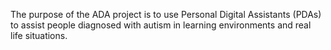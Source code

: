 The purpose of the ADA project is to use Personal Digital Assistants (PDAs) to assist people diagnosed with autism in learning environments and real life situations.